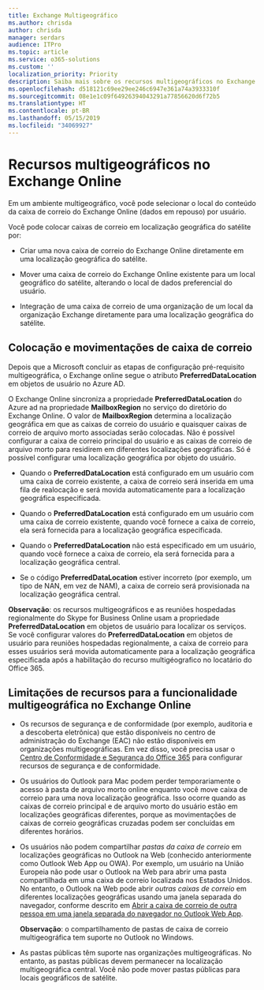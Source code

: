 ```yaml
---
title: Exchange Multigeográfico
ms.author: chrisda
author: chrisda
manager: serdars
audience: ITPro
ms.topic: article
ms.service: o365-solutions
ms.custom: ''
localization_priority: Priority
description: Saiba mais sobre os recursos multigeográficos no Exchange Online.
ms.openlocfilehash: d518121c69ee29ee246c6947e361a74a3933310f
ms.sourcegitcommit: 08e1e1c09f64926394043291a77856620d6f72b5
ms.translationtype: HT
ms.contentlocale: pt-BR
ms.lasthandoff: 05/15/2019
ms.locfileid: "34069927"
---
```

# <a name="multi-geo-capabilities-in-exchange-online"></a>Recursos multigeográficos no Exchange Online

Em um ambiente multigeográfico, você pode selecionar o local do conteúdo da caixa de correio do Exchange Online (dados em repouso) por usuário.

Você pode colocar caixas de correio em localização geográfica do satélite por:

- Criar uma nova caixa de correio do Exchange Online diretamente em uma localização geográfica do satélite.

- Mover uma caixa de correio do Exchange Online existente para um local geográfico do satélite, alterando o local de dados preferencial do usuário.

- Integração de uma caixa de correio de uma organização de um local da organização Exchange diretamente para uma localização geográfica do satélite.

## <a name="mailbox-placement-and-moves"></a>Colocação e movimentações de caixa de correio

Depois que a Microsoft concluir as etapas de configuração pré-requisito multigeográfica, o Exchange online segue o atributo **PreferredDataLocation** em objetos de usuário no Azure AD.

O Exchange Online sincroniza a propriedade **PreferredDataLocation** do Azure ad na propriedade **MailboxRegion** no serviço do diretório do Exchange Online. O valor de **MailboxRegion** determina a localização geográfica em que as caixas de correio do usuário e quaisquer caixas de correio de arquivo morto associadas serão colocadas. Não é possível configurar a caixa de correio principal do usuário e as caixas de correio de arquivo morto para residirem em diferentes localizações geográficas. Só é possível configurar uma localização geográfica por objeto do usuário.

- Quando o **PreferredDataLocation** está configurado em um usuário com uma caixa de correio existente, a caixa de correio será inserida em uma fila de realocação e será movida automaticamente para a localização geográfica especificada.

- Quando o **PreferredDataLocation** está configurado em um usuário com uma caixa de correio existente, quando você fornece a caixa de correio, ela será fornecida para a localização geográfica especificada.

- Quando o **PreferredDataLocation** não está especificado em um usuário, quando você fornece a caixa de correio, ela será fornecida para a localização geográfica central.

- Se o código **PreferredDataLocation** estiver incorreto (por exemplo, um tipo de NAN, em vez de NAM), a caixa de correio será provisionada na localização geográfica central.

**Observação**: os recursos multigeográficos e as reuniões hospedadas regionalmente do Skype for Business Online usam a propriedade **PreferredDataLocation** em objetos de usuário para localizar os serviços. Se você configurar valores do **PreferredDataLocation** em objetos de usuário para reuniões hospedadas regionalmente, a caixa de correio para esses usuários será movida automaticamente para a localização geográfica especificada após a habilitação do recurso multigéografico no locatário do Office 365.

## <a name="feature-limitations-for-multi-geo-in-exchange-online"></a>Limitações de recursos para a funcionalidade multigeográfica no Exchange Online

- Os recursos de segurança e de conformidade (por exemplo, auditoria e a descoberta eletrônica) que estão disponíveis no centro de administração do Exchange (EAC) não estão disponíveis em organizações multigeográficas. Em vez disso, você precisa usar o [Centro de Conformidade e Segurança do Office 365](https://support.office.com/article/7e696a40-b86b-4a20-afcc-559218b7b1b8) para configurar recursos de segurança e de conformidade.

- Os usuários do Outlook para Mac podem perder temporariamente o acesso à pasta de arquivo morto online enquanto você move caixa de correio para uma nova localização geográfica. Isso ocorre quando as caixas de correio principal e de arquivo morto do usuário estão em localizações geográficas diferentes, porque as movimentações de caixas de correio geográficas cruzadas podem ser concluídas em diferentes horários.

- Os usuários não podem compartilhar *pastas da caixa de correio* em localizações geográficas no Outlook na Web (conhecido anteriormente como Outlook Web App ou OWA). Por exemplo, um usuário na União Europeia não pode usar o Outlook na Web para abrir uma pasta compartilhada em uma caixa de correio localizada nos Estados Unidos. No entanto, o Outlook na Web pode abrir *outras caixas de correio* em diferentes localizações geográficas usando uma janela separada do navegador, conforme descrito em [Abrir a caixa de correio de outra pessoa em uma janela separada do navegador no Outlook Web App](https://support.office.com/article/A909AD30-E413-40B5-A487-0EA70B763081#__toc372210362).

  **Observação**: o compartilhamento de pastas de caixa de correio multigeográfica tem suporte no Outlook no Windows.

- As pastas públicas têm suporte nas organizações multigeográficas. No entanto, as pastas públicas devem permanecer na localização multigeográfica central. Você não pode mover pastas públicas para locais geográficos de satélite.
